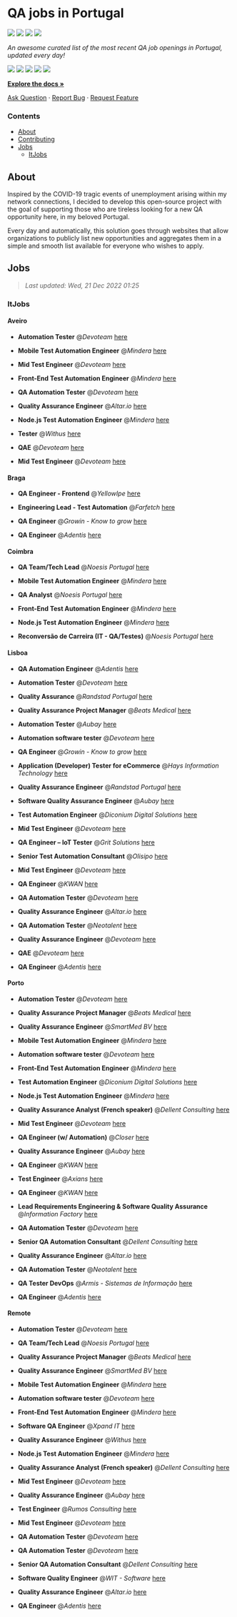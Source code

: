 QA jobs in Portugal
========================

![](https://img.shields.io/static/v1?label=%F0%9F%8C%9F&message=If%20Useful&color=BC4E99)
[![](https://img.shields.io/github/stars/sergiomartins8/qa-jobs-in-portugal)](https://github.com/sergiomartins8/qa-jobs-in-portugal/stargazers)
[![](https://img.shields.io/github/forks/sergiomartins8/qa-jobs-in-portugal)](https://github.com/sergiomartins8/qa-jobs-in-portugal/network/members)
[![](https://img.shields.io/badge/-sergiomartins8-blue?logo=Linkedin&logoColor=white)](https://www.linkedin.com/in/sergiomartins8/)

_An awesome curated list of the most recent QA job openings in Portugal, updated every day!_

[![](https://img.shields.io/github/v/release/sergiomartins8/qa-jobs-in-portugal)](https://github.com/sergiomartins8/qa-jobs-in-portugal/releases)
[![](https://github.com/sergiomartins8/qa-jobs-in-portugal/workflows/release/badge.svg)](https://github.com/sergiomartins8/qa-jobs-in-portugal/actions?query=workflow%3Arelease)
[![](https://img.shields.io/github/issues/sergiomartins8/qa-jobs-in-portugal)](https://github.com/sergiomartins8/qa-jobs-in-portugal/issues)
[![](https://img.shields.io/github/contributors/sergiomartins8/qa-jobs-in-portugal)](https://github.com/sergiomartins8/qa-jobs-in-portugal/graphs/contributors)
[![](https://img.shields.io/github/license/sergiomartins8/qa-jobs-in-portugal)](https://github.com/sergiomartins8/qa-jobs-in-portugal/blob/master/LICENSE)

**[Explore the docs »](https://github.com/sergiomartins8/qa-jobs-in-portugal/blob/master/docs/DOCUMENTATION.md)**

[Ask Question](https://github.com/sergiomartins8/qa-jobs-in-portugal/issues) 
·
[Report Bug](https://github.com/sergiomartins8/qa-jobs-in-portugal/issues)
·
[Request Feature](https://github.com/sergiomartins8/qa-jobs-in-portugal/issues)

### Contents
* [About](#about)
* [Contributing](https://github.com/sergiomartins8/qa-jobs-in-portugal/blob/master/docs/CONTRIBUTING.md)
* [Jobs](#jobs)
  * [ItJobs](#itjobs)

## About
Inspired by the COVID-19 tragic events of unemployment arising within my network connections, I decided to develop this open-source project with the goal of supporting those who are tireless looking for a new QA opportunity here, in my beloved Portugal.

Every day and automatically, this solution goes through websites that allow organizations to publicly list new opportunities and aggregates them in a simple and smooth list available for everyone who wishes to apply.

Jobs
---------

> _Last updated: Wed, 21 Dec 2022 01:25_

### ItJobs

#### Aveiro

- **Automation Tester** @_Devoteam_ [here](https://www.itjobs.pt/oferta/449857/automation-tester)


- **Mobile Test Automation Engineer** @_Mindera_ [here](https://www.itjobs.pt/oferta/448851/mobile-test-automation-engineer)


- **Mid Test Engineer** @_Devoteam_ [here](https://www.itjobs.pt/oferta/448956/mid-test-engineer)


- **Front-End Test Automation Engineer** @_Mindera_ [here](https://www.itjobs.pt/oferta/448850/front-end-test-automation-engineer)


- **QA Automation Tester** @_Devoteam_ [here](https://www.itjobs.pt/oferta/448640/qa-automation-tester)


- **Quality Assurance Engineer** @_Altar.io_ [here](https://www.itjobs.pt/oferta/449774/quality-assurance-engineer)


- **Node.js Test Automation Engineer** @_Mindera_ [here](https://www.itjobs.pt/oferta/448704/node-js-test-automation-engineer)


- **Tester** @_Withus_ [here](https://www.itjobs.pt/oferta/450369/tester)


- **QAE** @_Devoteam_ [here](https://www.itjobs.pt/oferta/449479/qae)


- **Mid Test Engineer** @_Devoteam_ [here](https://www.itjobs.pt/oferta/448635/mid-test-engineer)

#### Braga

- **QA Engineer - Frontend** @_YellowIpe_ [here](https://www.itjobs.pt/oferta/449994/qa-engineer-frontend)


- **Engineering Lead - Test Automation** @_Farfetch_ [here](https://www.itjobs.pt/oferta/449954/engineering-lead-test-automation)


- **QA Engineer** @_Growin - Know to grow_ [here](https://www.itjobs.pt/oferta/449140/qa-engineer)


- **QA Engineer** @_Adentis_ [here](https://www.itjobs.pt/oferta/450323/qa-engineer)

#### Coimbra

- **QA Team/Tech Lead** @_Noesis Portugal_ [here](https://www.itjobs.pt/oferta/449887/qa-team-tech-lead)


- **Mobile Test Automation Engineer** @_Mindera_ [here](https://www.itjobs.pt/oferta/448851/mobile-test-automation-engineer)


- **QA Analyst** @_Noesis Portugal_ [here](https://www.itjobs.pt/oferta/450398/qa-analyst)


- **Front-End Test Automation Engineer** @_Mindera_ [here](https://www.itjobs.pt/oferta/448850/front-end-test-automation-engineer)


- **Node.js Test Automation Engineer** @_Mindera_ [here](https://www.itjobs.pt/oferta/448704/node-js-test-automation-engineer)


- **Reconversão de Carreira (IT - QA/Testes)** @_Noesis Portugal_ [here](https://www.itjobs.pt/oferta/449888/reconversao-de-carreira-it-qa-testes)

#### Lisboa

- **QA Automation Engineer** @_Adentis_ [here](https://www.itjobs.pt/oferta/449610/qa-automation-engineer)


- **Automation Tester** @_Devoteam_ [here](https://www.itjobs.pt/oferta/449857/automation-tester)


- **Quality Assurance** @_Randstad Portugal_ [here](https://www.itjobs.pt/oferta/449394/quality-assurance)


- **Quality Assurance Project Manager** @_Beats Medical_ [here](https://www.itjobs.pt/oferta/449736/quality-assurance-project-manager)


- **Automation Tester** @_Aubay_ [here](https://www.itjobs.pt/oferta/449383/automation-tester)


- **Automation software tester** @_Devoteam_ [here](https://www.itjobs.pt/oferta/449637/automation-software-tester)


- **QA Engineer** @_Growin - Know to grow_ [here](https://www.itjobs.pt/oferta/449140/qa-engineer)


- **Application (Developer) Tester for eCommerce** @_Hays Information Technology_ [here](https://www.itjobs.pt/oferta/450289/application-developer-tester-for-ecommerce)


- **Quality Assurance Engineer** @_Randstad Portugal_ [here](https://www.itjobs.pt/oferta/449520/quality-assurance-engineer)


- **Software Quality Assurance Engineer** @_Aubay_ [here](https://www.itjobs.pt/oferta/447737/software-quality-assurance-engineer)


- **Test Automation Engineer** @_Diconium Digital Solutions_ [here](https://www.itjobs.pt/oferta/450151/test-automation-engineer)


- **Mid Test Engineer** @_Devoteam_ [here](https://www.itjobs.pt/oferta/448635/mid-test-engineer)


- **QA Engineer – IoT Tester** @_Grit Solutions_ [here](https://www.itjobs.pt/oferta/449756/qa-engineer-iot-tester)


- **Senior Test Automation Consultant** @_Olisipo_ [here](https://www.itjobs.pt/oferta/448209/senior-test-automation-consultant)


- **Mid Test Engineer** @_Devoteam_ [here](https://www.itjobs.pt/oferta/448956/mid-test-engineer)


- **QA Engineer** @_KWAN_ [here](https://www.itjobs.pt/oferta/450539/qa-engineer)


- **QA Automation Tester** @_Devoteam_ [here](https://www.itjobs.pt/oferta/448640/qa-automation-tester)


- **Quality Assurance Engineer** @_Altar.io_ [here](https://www.itjobs.pt/oferta/449774/quality-assurance-engineer)


- **QA Automation Tester** @_Neotalent_ [here](https://www.itjobs.pt/oferta/450385/qa-automation-tester)


- **Quality Assurance Engineer** @_Devoteam_ [here](https://www.itjobs.pt/oferta/448218/quality-assurance-engineer)


- **QAE** @_Devoteam_ [here](https://www.itjobs.pt/oferta/449479/qae)


- **QA Engineer** @_Adentis_ [here](https://www.itjobs.pt/oferta/450323/qa-engineer)

#### Porto

- **Automation Tester** @_Devoteam_ [here](https://www.itjobs.pt/oferta/449857/automation-tester)


- **Quality Assurance Project Manager** @_Beats Medical_ [here](https://www.itjobs.pt/oferta/449736/quality-assurance-project-manager)


- **Quality Assurance Engineer** @_SmartMed BV_ [here](https://www.itjobs.pt/oferta/449343/quality-assurance-engineer)


- **Mobile Test Automation Engineer** @_Mindera_ [here](https://www.itjobs.pt/oferta/448851/mobile-test-automation-engineer)


- **Automation software tester** @_Devoteam_ [here](https://www.itjobs.pt/oferta/449637/automation-software-tester)


- **Front-End Test Automation Engineer** @_Mindera_ [here](https://www.itjobs.pt/oferta/448850/front-end-test-automation-engineer)


- **Test Automation Engineer** @_Diconium Digital Solutions_ [here](https://www.itjobs.pt/oferta/450151/test-automation-engineer)


- **Node.js Test Automation Engineer** @_Mindera_ [here](https://www.itjobs.pt/oferta/448704/node-js-test-automation-engineer)


- **Quality Assurance Analyst (French speaker)** @_Dellent Consulting_ [here](https://www.itjobs.pt/oferta/448187/quality-assurance-analyst-french-speaker)


- **Mid Test Engineer** @_Devoteam_ [here](https://www.itjobs.pt/oferta/448635/mid-test-engineer)


- **QA Engineer (w/ Automation)** @_Closer_ [here](https://www.itjobs.pt/oferta/448728/qa-engineer-w-automation)


- **Quality Assurance Engineer** @_Aubay_ [here](https://www.itjobs.pt/oferta/449696/quality-assurance-engineer)


- **QA Engineer** @_KWAN_ [here](https://www.itjobs.pt/oferta/450539/qa-engineer)


- **Test Engineer** @_Axians_ [here](https://www.itjobs.pt/oferta/449331/test-engineer)


- **QA Engineer** @_KWAN_ [here](https://www.itjobs.pt/oferta/448687/qa-engineer)


- **Lead Requirements Engineering & Software Quality Assurance** @_Information Factory_ [here](https://www.itjobs.pt/oferta/449389/lead-requirements-engineering-software-quality-assurance)


- **QA Automation Tester** @_Devoteam_ [here](https://www.itjobs.pt/oferta/448640/qa-automation-tester)


- **Senior QA Automation Consultant** @_Dellent Consulting_ [here](https://www.itjobs.pt/oferta/448188/senior-qa-automation-consultant)


- **Quality Assurance Engineer** @_Altar.io_ [here](https://www.itjobs.pt/oferta/449774/quality-assurance-engineer)


- **QA Automation Tester** @_Neotalent_ [here](https://www.itjobs.pt/oferta/450385/qa-automation-tester)


- **QA Tester DevOps** @_Armis - Sistemas de Informação_ [here](https://www.itjobs.pt/oferta/448664/qa-tester-devops)


- **QA Engineer** @_Adentis_ [here](https://www.itjobs.pt/oferta/450323/qa-engineer)

#### Remote

- **Automation Tester** @_Devoteam_ [here](https://www.itjobs.pt/oferta/449857/automation-tester)


- **QA Team/Tech Lead** @_Noesis Portugal_ [here](https://www.itjobs.pt/oferta/449887/qa-team-tech-lead)


- **Quality Assurance Project Manager** @_Beats Medical_ [here](https://www.itjobs.pt/oferta/449736/quality-assurance-project-manager)


- **Quality Assurance Engineer** @_SmartMed BV_ [here](https://www.itjobs.pt/oferta/449343/quality-assurance-engineer)


- **Mobile Test Automation Engineer** @_Mindera_ [here](https://www.itjobs.pt/oferta/448851/mobile-test-automation-engineer)


- **Automation software tester** @_Devoteam_ [here](https://www.itjobs.pt/oferta/449637/automation-software-tester)


- **Front-End Test Automation Engineer** @_Mindera_ [here](https://www.itjobs.pt/oferta/448850/front-end-test-automation-engineer)


- **Software QA Engineer** @_Xpand IT_ [here](https://www.itjobs.pt/oferta/450518/software-qa-engineer)


- **Quality Assurance Engineer** @_Withus_ [here](https://www.itjobs.pt/oferta/450363/quality-assurance-engineer)


- **Node.js Test Automation Engineer** @_Mindera_ [here](https://www.itjobs.pt/oferta/448704/node-js-test-automation-engineer)


- **Quality Assurance Analyst (French speaker)** @_Dellent Consulting_ [here](https://www.itjobs.pt/oferta/448187/quality-assurance-analyst-french-speaker)


- **Mid Test Engineer** @_Devoteam_ [here](https://www.itjobs.pt/oferta/448635/mid-test-engineer)


- **Quality Assurance Engineer** @_Aubay_ [here](https://www.itjobs.pt/oferta/449696/quality-assurance-engineer)


- **Test Engineer** @_Rumos Consulting_ [here](https://www.itjobs.pt/oferta/450106/test-engineer)


- **Mid Test Engineer** @_Devoteam_ [here](https://www.itjobs.pt/oferta/448956/mid-test-engineer)


- **QA Automation Tester** @_Devoteam_ [here](https://www.itjobs.pt/oferta/448640/qa-automation-tester)


- **QA Automation Tester** @_Devoteam_ [here](https://www.itjobs.pt/oferta/450027/qa-automation-tester)


- **Senior QA Automation Consultant** @_Dellent Consulting_ [here](https://www.itjobs.pt/oferta/448188/senior-qa-automation-consultant)


- **Software Quality Engineer** @_WIT - Software_ [here](https://www.itjobs.pt/oferta/448735/software-quality-engineer)


- **Quality Assurance Engineer** @_Altar.io_ [here](https://www.itjobs.pt/oferta/449774/quality-assurance-engineer)


- **QA Engineer** @_Adentis_ [here](https://www.itjobs.pt/oferta/450323/qa-engineer)

